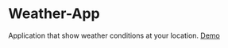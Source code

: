 # Weather-App
Application that show weather conditions at your location.
[Demo](https://shikigeru.github.io/Weather-App/)

